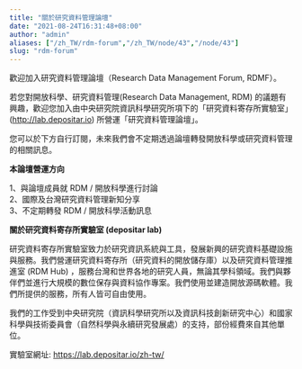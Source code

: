 ```yaml
---
title: "關於研究資料管理論壇"
date: "2021-08-24T16:31:48+08:00"
author: "admin"
aliases: ["/zh_TW/rdm-forum","/zh_TW/node/43","/node/43"]
slug: "rdm-forum"
--- 
```


歡迎加入研究資料管理論壇（Research Data Management Forum, RDMF）。

若您對開放科學、研究資料管理(Research Data Management, RDM) 的議題有興趣，歡迎您加入由中央研究院資訊科學研究所項下的「研究資料寄存所實驗室」(<http://lab.depositar.io>) 所營運「研究資料管理論壇」。

您可以於下方自行訂閱，未來我們會不定期透過論壇轉發開放科學或研究資料管理的相關訊息。

**本論壇營運方向**  

1、與論壇成員就 RDM / 開放科學進行討論  
2、國際及台灣研究資料管理新知分享  
3、不定期轉發 RDM / 開放科學活動訊息

**關於研究資料寄存所實驗室 (depositar lab)**  

研究資料寄存所實驗室致力於研究資訊系統與工具，發展新興的研究資料基礎設施與服務。我們營運研究資料寄存所（研究資料的開放儲存庫）以及研究資料管理推進室 (RDM Hub) ，服務台灣和世界各地的研究人員，無論其學科領域。我們與夥伴們並進行大規模的數位保存與資料協作專案。我們使用並建造開放源碼軟體。我們所提供的服務，所有人皆可自由使用。

我們的工作受到中央研究院（資訊科學研究所以及資訊科技創新研究中心）和國家科學與技術委員會（自然科學與永續研究發展處）的支持，部份經費來自其他單位。

實驗室網址: <https://lab.depositar.io/zh-tw/>
